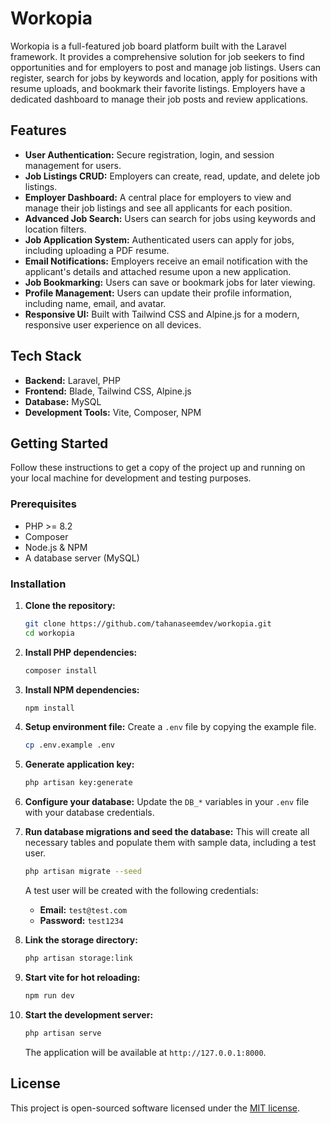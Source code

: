 # Workopia

Workopia is a full-featured job board platform built with the Laravel framework. It provides a comprehensive solution for job seekers to find opportunities and for employers to post and manage job listings. Users can register, search for jobs by keywords and location, apply for positions with resume uploads, and bookmark their favorite listings. Employers have a dedicated dashboard to manage their job posts and review applications.

## Features

-   **User Authentication:** Secure registration, login, and session management for users.
-   **Job Listings CRUD:** Employers can create, read, update, and delete job listings.
-   **Employer Dashboard:** A central place for employers to view and manage their job listings and see all applicants for each position.
-   **Advanced Job Search:** Users can search for jobs using keywords and location filters.
-   **Job Application System:** Authenticated users can apply for jobs, including uploading a PDF resume.
-   **Email Notifications:** Employers receive an email notification with the applicant's details and attached resume upon a new application.
-   **Job Bookmarking:** Users can save or bookmark jobs for later viewing.
-   **Profile Management:** Users can update their profile information, including name, email, and avatar.
-   **Responsive UI:** Built with Tailwind CSS and Alpine.js for a modern, responsive user experience on all devices.

## Tech Stack

-   **Backend:** Laravel, PHP
-   **Frontend:** Blade, Tailwind CSS, Alpine.js
-   **Database:** MySQL
-   **Development Tools:** Vite, Composer, NPM

## Getting Started

Follow these instructions to get a copy of the project up and running on your local machine for development and testing purposes.

### Prerequisites

-   PHP >= 8.2
-   Composer
-   Node.js & NPM
-   A database server (MySQL)

### Installation

1.  **Clone the repository:**
    ```bash
    git clone https://github.com/tahanaseemdev/workopia.git
    cd workopia
    ```

2.  **Install PHP dependencies:**
    ```bash
    composer install
    ```

3.  **Install NPM dependencies:**
    ```bash
    npm install
    ```

4.  **Setup environment file:**
    Create a `.env` file by copying the example file.
    ```bash
    cp .env.example .env
    ```

5.  **Generate application key:**
    ```bash
    php artisan key:generate
    ```

6.  **Configure your database:**
    Update the `DB_*` variables in your `.env` file with your database credentials.

7.  **Run database migrations and seed the database:**
    This will create all necessary tables and populate them with sample data, including a test user.
    ```bash
    php artisan migrate --seed
    ```
    A test user will be created with the following credentials:
    -   **Email:** `test@test.com`
    -   **Password:** `test1234`

8.  **Link the storage directory:**
    ```bash
    php artisan storage:link
    ```

9.  **Start vite for hot reloading:**
    ```bash
    npm run dev
    ```

10. **Start the development server:**
    ```bash
    php artisan serve
    ```
    The application will be available at `http://127.0.0.1:8000`.

## License

This project is open-sourced software licensed under the [MIT license](https://opensource.org/licenses/MIT).